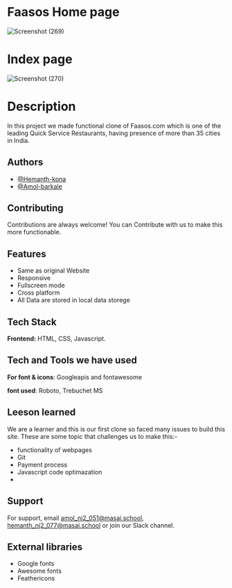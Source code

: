 # Faasos Home page
![Screenshot (269)](https://user-images.githubusercontent.com/28835550/122637287-65575600-d10b-11eb-9797-8ab2e8133215.png)
# Index page
![Screenshot (270)](https://user-images.githubusercontent.com/28835550/122637317-933c9a80-d10b-11eb-8a38-c3a25ca1b017.png)

    
# Description

In this project we made functional clone of Faasos.com which is one of the leading Quick Service Restaurants, having presence of more than 35 cities in India.


## Authors

- [@Hemanth-kona](https://github.com/hmntk)
- [@Amol-barkale](https://github.com/amolbarkale)
  
## Contributing

Contributions are always welcome!
You can Contribute with us to make this more functionable.

  
## Features

-  Same as original Website
- Responsive
- Fullscreen mode
- Cross platform
- All Data are stored in local data storege
 
## Tech Stack

**Frontend:** HTML, CSS, Javascript.

  
## Tech and Tools we have used

**For font & icons**: Googleapis and fontawesome

**font used**: Roboto, Trebuchet MS

 
## Leeson learned
We are a learner and this is our first clone so faced many issues to build this site. These are some topic that challenges us to make this:-

- functionality of webpages
- Git
- Payment process
- Javascript code optimazation
- 
## Support
For support, email amol_nj2_051@masai.school, hemanth_nj2_077@masai.school or join our Slack channel.

## External libraries

- Google fonts
- Awesome fonts
- Feathericons
